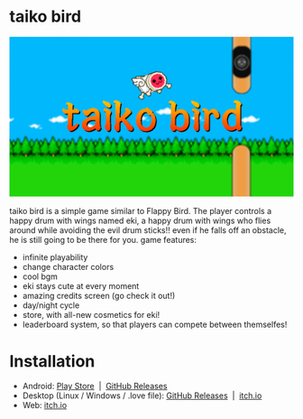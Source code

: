 # taiko bird
![header](docs/header.png)

taiko bird is a simple game similar to Flappy Bird. The player controls a happy drum with wings named eki, a happy drum with wings who flies around while avoiding the evil drum sticks!!
even if he falls off an obstacle, he is still going to be there for you.
game features:
- infinite playability
- change character colors
- cool bgm
- eki stays cute at every moment
- amazing credits screen (go check it out!)
- day/night cycle
- store, with all-new cosmetics for eki!
- leaderboard system, so that players can compete between themselfes!

# Installation

- Android: [Play Store](https://play.google.com/store/apps/details?id=org.salatinee.taikobird)  |  [GitHub Releases](https://github.com/aureki/taiko-bird/releases)
- Desktop (Linux / Windows / .love file): [GitHub Releases](https://github.com/aureki/taiko-bird/releases)  |  [itch.io](https://aureki.itch.io/taiko-bird)
- Web: [itch.io](https://aureki.itch.io/taiko-bird)
